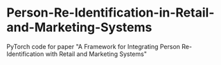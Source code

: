 # Person-Re-Identification-in-Retail-and-Marketing-Systems
PyTorch code for paper "A Framework for Integrating Person Re-Identification with Retail and Marketing Systems"
